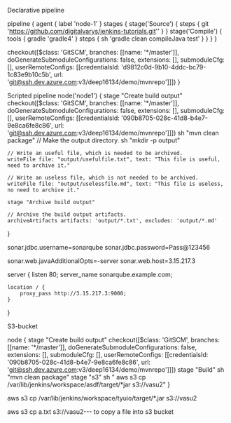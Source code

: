 
Declarative pipeline

pipeline {
  agent { label 'node-1' }
  stages {
    stage('Source') {
      steps {
        git 'https://github.com/digitalvarys/jenkins-tutorials.git''
      }
    }
    stage('Compile') {
      tools {
        gradle 'gradle4'
      }
      steps {
        sh 'gradle clean compileJava test'
      }
    }
  }
}



checkout([$class: 'GitSCM', branches: [[name: '*/master']], doGenerateSubmoduleConfigurations: false, extensions: [], submoduleCfg: [], userRemoteConfigs: [[credentialsId: 'd9812c0d-9b10-4ddc-bc79-1c83e9b10c5b', url: 'git@ssh.dev.azure.com:v3/deep16134/demo/mvnrepo']]])  }

Scripted pipeline
node('node1') {
    stage "Create build output"
    checkout([$class: 'GitSCM', branches: [[name: '*/master']], doGenerateSubmoduleConfigurations: false, extensions: [], submoduleCfg: [], userRemoteConfigs: [[credentialsId: '090b8705-028c-41d8-b4e7-9e8ca6fe8c86', url: 'git@ssh.dev.azure.com:v3/deep16134/demo/mvnrepo']]])
    sh "mvn clean package"
    // Make the output directory.
    sh "mkdir -p output"

    // Write an useful file, which is needed to be archived.
    writeFile file: "output/usefulfile.txt", text: "This file is useful, need to archive it."

    // Write an useless file, which is not needed to be archived.
    writeFile file: "output/uselessfile.md", text: "This file is useless, no need to archive it."

    stage "Archive build output"
    
    // Archive the build output artifacts.
    archiveArtifacts artifacts: 'output/*.txt', excludes: 'output/*.md'
}


sonar.jdbc.username=sonarqube
sonar.jdbc.password=Pass@123456

sonar.web.javaAdditionalOpts=-server
sonar.web.host=3.15.217.3

server {
    listen 80;
    server_name sonarqube.example.com;

    location / {
        proxy_pass http://3.15.217.3:9000;
    }
}


S3-bucket

node {
    stage "Create build output"
    checkout([$class: 'GitSCM', branches: [[name: '*/master']], doGenerateSubmoduleConfigurations: false, extensions: [], submoduleCfg: [], userRemoteConfigs: [[credentialsId: '090b8705-028c-41d8-b4e7-9e8ca6fe8c86', url: 'git@ssh.dev.azure.com:v3/deep16134/demo/mvnrepo']]])
    stage "Build"
    sh "mvn clean package"
    stage "s3"
    sh " aws s3 cp /var/lib/jenkins/workspace/asdf/target/*jar s3://vasu2"
    }

aws s3 cp /var/lib/jenkins/workspace/tyuio/target/*.jar s3://vasu2


aws s3 cp a.txt s3://vasu2--- to copy a file into s3 bucket
